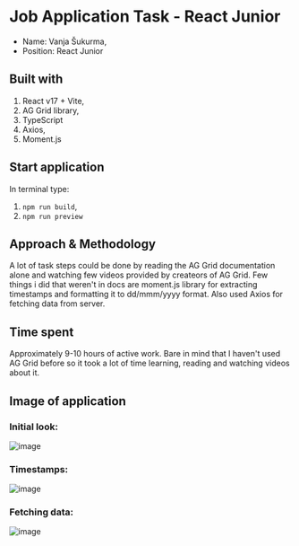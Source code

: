 # Job Application Task - React Junior 
- Name: Vanja Šukurma,
- Position: React Junior
## Built with
1. React v17 + Vite,
2. AG Grid library,
3. TypeScript
4. Axios,
5. Moment.js
## Start application
In terminal type:
1. `npm run build`,
2. `npm run preview`
## Approach & Methodology
A lot of task steps could be done by reading the AG Grid documentation alone and watching few videos provided by createors of AG Grid. Few things i did that weren't in docs are moment.js library for extracting timestamps and formatting it to dd/mmm/yyyy format. Also used Axios for fetching data from server.
## Time spent
Approximately 9-10 hours of active work. Bare in mind that I haven't used AG Grid before so it took a lot of time learning, reading and watching videos about it.
## Image of application
### Initial look:
![image](https://github.com/VanjaXYZ/AG-Grid-React/assets/95103431/ca7a5c2b-6377-469a-9e7d-40c5878c1bfd)
### Timestamps:
![image](https://github.com/VanjaXYZ/AG-Grid-React/assets/95103431/df0f4bab-ef18-4e71-ab8b-2e9faadd5a3f)
### Fetching data:
![image](https://github.com/VanjaXYZ/AG-Grid-React/assets/95103431/af5ab141-3e60-4fd9-b55b-13b049fc433e)



